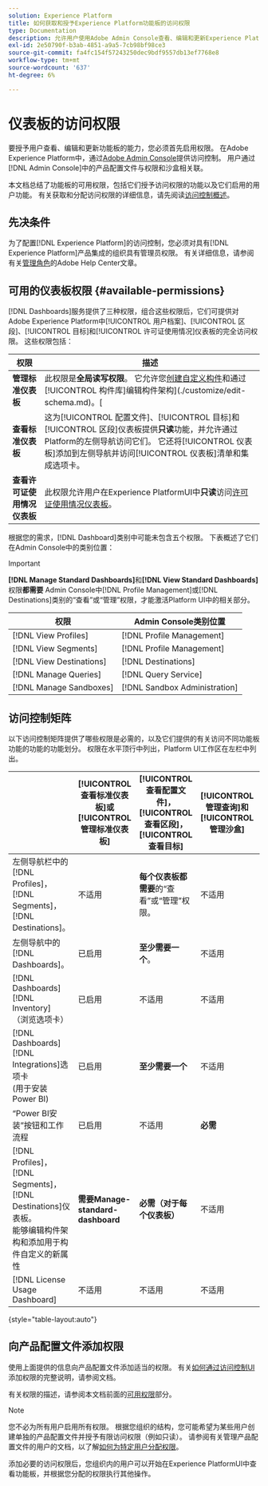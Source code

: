 ```yaml
---
solution: Experience Platform
title: 如何获取和授予Experience Platform功能板的访问权限
type: Documentation
description: 允许用户使用Adobe Admin Console查看、编辑和更新Experience Platform功能板。
exl-id: 2e50790f-b3ab-4851-a9a5-7cb98bf98ce3
source-git-commit: fa4fc154f57243250dec9bdf9557db13ef7768e8
workflow-type: tm+mt
source-wordcount: '637'
ht-degree: 6%

---
```


# 仪表板的访问权限

要授予用户查看、编辑和更新功能板的能力，您必须首先启用权限。 在Adobe Experience Platform中，通过[Adobe Admin Console](https://adminconsole.adobe.com/)提供访问控制。 用户通过[!DNL Admin Console]中的产品配置文件与权限和沙盒相关联。

本文档总结了功能板的可用权限，包括它们授予访问权限的功能以及它们启用的用户功能。 有关获取和分配访问权限的详细信息，请先阅读[访问控制概述](../access-control/home.md)。

## 先决条件

为了配置[!DNL Experience Platform]的访问控制，您必须对具有[!DNL Experience Platform]产品集成的组织具有管理员权限。 有关详细信息，请参阅有关[管理角色](https://helpx.adobe.com/enterprise/using/admin-roles.html)的Adobe Help Center文章。

## 可用的仪表板权限 {#available-permissions}

[!DNL Dashboards]服务提供了三种权限，组合这些权限后，它们可提供对Adobe Experience Platform中[!UICONTROL 用户档案]、[!UICONTROL 区段]、[!UICONTROL 目标]和[!UICONTROL 许可证使用情况]仪表板的完全访问权限。 这些权限包括：

| 权限 | 描述 |
|---|---|
| **管理标准仪表板** | 此权限是&#x200B;**全局读写权限**。 它允许您[创建自定义构件](./customize/custom-widgets.md)和通过[!UICONTROL 构件库]编辑构件架构](./customize/edit-schema.md)。[ |
| **查看标准仪表板** | 这为[!UICONTROL 配置文件]、[!UICONTROL 目标]和[!UICONTROL 区段]仪表板提供&#x200B;**只读**&#x200B;功能，并允许通过Platform的左侧导航访问它们。 它还将[!UICONTROL 仪表板]添加到左侧导航并访问[!UICONTROL 仪表板]清单和集成选项卡。 |
| **查看许可证使用情况仪表板** | 此权限允许用户在Experience PlatformUI中&#x200B;**只读**&#x200B;访问[许可证使用情况仪表板](./guides/license-usage.md)。 |

根据您的需求，[!DNL Dashboard]类别中可能未包含五个权限。 下表概述了它们在Admin Console中的类别位置：

>[!IMPORTANT]
>
>**[!DNL Manage Standard Dashboards]**&#x200B;和&#x200B;**[!DNL View Standard Dashboards]**&#x200B;权限&#x200B;**都需要** Admin Console中[!DNL Profile Management]或[!DNL Destinations]类别的“查看”或“管理”权限，才能激活Platform UI中的相关部分。

| 权限 | Admin Console类别位置 |
|---|---|
| [!DNL View Profiles] | [!DNL Profile Management] |
| [!DNL View Segments] | [!DNL Profile Management] |
| [!DNL View Destinations] | [!DNL Destinations] |
| [!DNL Manage Queries] | [!DNL Query Service] |
| [!DNL Manage Sandboxes] | [!DNL Sandbox Administration] |

## 访问控制矩阵

以下访问控制矩阵提供了哪些权限是必需的，以及它们提供的有关访问不同功能板功能的功能的功能划分。 权限在水平顶行中列出，Platform UI工作区在左栏中列出。

|   | [!UICONTROL 查看标准仪表板]或[!UICONTROL 管理标准仪表板] | [!UICONTROL 查看配置文件]，<br/>[!UICONTROL 查看区段]，<br/> [!UICONTROL 查看目标] | [!UICONTROL 管理查询]和[!UICONTROL 管理沙盒] | [!UICONTROL 查看许可证使用情况仪表板] |
|---|---|---|---|---|
| 左侧导航栏中的[!DNL Profiles]，<br/>[!DNL Segments]，<br/>[!DNL Destinations]。 | 不适用 | **每个仪表板都需要**&#x200B;的“查看”或“管理”权限。 | 不适用 | 不适用 |
| 左侧导航中的[!DNL Dashboards]。 | 已启用 | **至少需要一个**。 | 不适用 | 不适用 |
| [!DNL Dashboards] [!DNL Inventory] <br/>（浏览选项卡） | 已启用 | 不适用 | 不适用 | 不适用 |
| [!DNL Dashboards] [!DNL Integrations]选项卡<br/>(用于安装Power BI) | 已启用 | **至少需要一个** | 不适用 | 不适用 |
| “Power BI安装”按钮和工作流程 | 已启用 | 不适用 | **必需** | 不适用 |
| [!DNL Profiles]，<br/>[!DNL Segments]，<br/>[!DNL Destinations]仪表板。<br/>能够编辑构件架构和添加用于构件自定义的新属性 | **需要Manage-standard-dashboard** | **必需（对于每个仪表板）** | 不适用 | 不适用 |
| [!DNL License Usage Dashboard] | 不适用 | 不适用 | 不适用 | 已启用 |

{style="table-layout:auto"}

## 向产品配置文件添加权限

使用上面提供的信息向产品配置文件添加适当的权限。 有关[如何通过访问控制UI](../access-control/ui/permissions.md)添加权限的完整说明，请参阅文档。

有关权限的描述，请参阅本文档前面的[可用权限](#available-permissions)部分。

>[!NOTE]
>
>您不必为所有用户启用所有权限。 根据您组织的结构，您可能希望为某些用户创建单独的产品配置文件并授予有限访问权限（例如只读）。 请参阅有关管理产品配置文件的用户的文档，以了解[如何为特定用户分配权限](../access-control/ui/users.md)。

添加必要的访问权限后，您组织内的用户可以开始在Experience PlatformUI中查看功能板，并根据您分配的权限执行其他操作。
